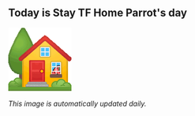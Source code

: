 ## Today is Stay TF Home Parrot's day

![An animated GIF of a parrot, probably multi-colored](https://raw.githubusercontent.com/jmhobbs/cultofthepartyparrot.com/master/parrots/hd/staytfhomeparrot.gif)

*This image is automatically updated daily.*
